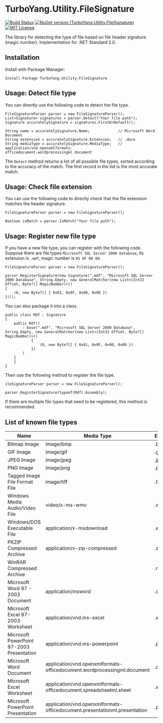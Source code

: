 # TurboYang.Utility.FileSignature
[![Build Status](https://vsrm.dev.azure.com/TurboYang-CN/_apis/public/Release/badge/d54d573a-c123-4212-9f52-18af1055650b/1/1)](https://vsrm.dev.azure.com/TurboYang-CN/_apis/public/Release/badge/d54d573a-c123-4212-9f52-18af1055650b/1/1) [![NuGet version (TurboYang.Utility.FileSignature)](https://img.shields.io/nuget/v/TurboYang.Utility.FileSignature.svg?style=flat)](https://www.nuget.org/packages/TurboYang.Utility.FileSignature/) [![MIT License](https://img.shields.io/badge/license-MIT-green.svg)](https://github.com/turboyang-cn/TurboYang.Utility.FileSignature/blob/master/LICENSE)

The library for detecting the type of file based on file header signature (magic number). Implementation for .NET Standard 2.0.

## Installation
Install with Package Manager:
```
Install-Package TurboYang.Utility.FileSignature
```

## Usage: Detect file type
You can directly use the following code to detect the file type.
``` CSharp
FileSignatureParser parser = new FileSignatureParser();
List<Signature> signatures = parser.Detect("Your file path");
Signature accuratelySignature = signatures.FirstOrDefault();

String name = accuratelySignature.Name;             // Microsoft Word Document
String extension = accuratelySignature.Extension;   // .docx
String mediaType = accuratelySignature.MediaType;   // application/vnd.openxmlformats-officedocument.wordprocessingml.document
```
The `Detect` method returns a list of all possible file types, sorted according to the accuracy of the match. The first record in the list is the most accurate match.

## Usage: Check file extension
You can use the following code to directly check that the file extension matches the header signature.
``` CSharp
FileSignatureParser parser = new FileSignatureParser();

Boolean isMatch = parser.IsMatch("Your file path");
```

## Usage: Register new file type
If you have a new file type, you can register with the following code.
Suppose there are file types `Microsoft SQL Server 2000 Database`, its extension is `.mdf`, magic number is `01 0F 00 00`.
``` CSharp
FileSignatureParser parser = new FileSignatureParser();

parser.RegisterSignature(new Signature(".mdf", "Microsoft SQL Server 2000 Database", String.Empty, new GeneralMatcher(new List<(Int32 Offset, Byte?[] MagicNumber)>()
{
    (0, new Byte?[] { 0x01, 0x0F, 0x00, 0x00 })
})));
```
You can also package it into a class.
``` CSharp
public class Mdf : Signature
{
    public Mdf()
        : base(".mdf", "Microsoft SQL Server 2000 Database", String.Empty, new GeneralMatcher(new List<(Int32 Offset, Byte?[] MagicNumber)>()
            {
                (0, new Byte?[] { 0x01, 0x0F, 0x00, 0x00 })
            })
        )
    {
    }
}
```
Then use the following method to register the file type.
``` CSharp
ileSignatureParser parser = new FileSignatureParser();

parser.RegisterSignature(typeof(Mdf).Assembly);
```
If there are multiple file types that need to be registered, this method is recommended.

## List of known file types
| Name | Media Type | Extension |
| ---- | ---------- | --------- |
| Bitmap Image | image/bmp | .bmp |
| GIF Image | image/gif | .gif |
| JPEG Image | image/jpeg | .jpg |
| PNG Image | image/png | .png |
| Tagged Image File Format File | image/tiff | .tif |
| Windows Media Audio/Video File | video/x-ms-wmv | .wmv |
| Windows/DOS Executable File | application/x-msdownload | .exe |
| PKZIP Compressed Archive | application/x-zip-compressed | .zip |
| WinRAR Compressed Archive |  | .rar |
| Microsoft Word 97 - 2003 Document | application/msword | .doc |
| Microsoft Excel 97-2003 Worksheet | application/vnd.ms-excel | .xls |
| Microsoft PowerPoint 97-2003 Presentation | application/vnd.ms-powerpoint | .ppt |
| Microsoft Word Document | application/vnd.openxmlformats-officedocument.wordprocessingml.document | .docx |
| Microsoft Excel Worksheet | application/vnd.openxmlformats-officedocument.spreadsheetml.sheet | .xlsx |
| Microsoft PowerPoint Presentation | application/vnd.openxmlformats-officedocument.presentationml.presentation | .pptx |
